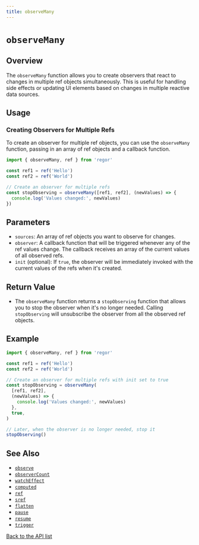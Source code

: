 ```yaml
---
title: observeMany
---
```


# `observeMany`

## Overview

The `observeMany` function allows you to create observers that react to changes in multiple ref objects simultaneously. This is useful for handling side effects or updating UI elements based on changes in multiple reactive data sources.

## Usage

### Creating Observers for Multiple Refs

To create an observer for multiple ref objects, you can use the `observeMany` function, passing in an array of ref objects and a callback function.

```ts
import { observeMany, ref } from 'regor'

const ref1 = ref('Hello')
const ref2 = ref('World')

// Create an observer for multiple refs
const stopObserving = observeMany([ref1, ref2], (newValues) => {
  console.log('Values changed:', newValues)
})
```

## Parameters

- `sources`: An array of ref objects you want to observe for changes.
- `observer`: A callback function that will be triggered whenever any of the ref values change. The callback receives an array of the current values of all observed refs.
- `init` (optional): If `true`, the observer will be immediately invoked with the current values of the refs when it's created.

## Return Value

- The `observeMany` function returns a `stopObserving` function that allows you to stop the observer when it's no longer needed. Calling `stopObserving` will unsubscribe the observer from all the observed ref objects.

## Example

```ts
import { observeMany, ref } from 'regor'

const ref1 = ref('Hello')
const ref2 = ref('World')

// Create an observer for multiple refs with init set to true
const stopObserving = observeMany(
  [ref1, ref2],
  (newValues) => {
    console.log('Values changed:', newValues)
  },
  true,
)

// Later, when the observer is no longer needed, stop it
stopObserving()
```

## See Also

- [`observe`](observe.md)
- [`observerCount`](observerCount.md)
- [`watchEffect`](watchEffect.md)
- [`computed`](computed.md)
- [`ref`](ref.md)
- [`sref`](sref.md)
- [`flatten`](flatten.md)
- [`pause`](pause.md)
- [`resume`](resume.md)
- [`trigger`](trigger.md)

[Back to the API list](regor-api.md)
